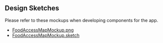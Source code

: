 
## Design Sketches
Please refer to these mockups when developing components for the app.
* [FoodAccessMapMockup.png](FoodAccessMapMockup.png)
* [FoodAccessMapMockup.sketch](FoodAccessMapMockup.sketch)
